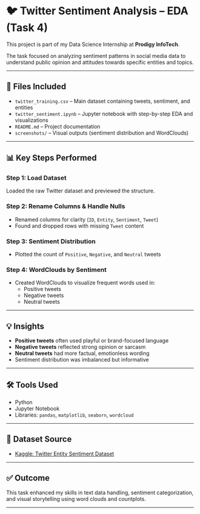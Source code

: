 # 🐦 Twitter Sentiment Analysis – EDA (Task 4)

This project is part of my Data Science Internship at **Prodigy InfoTech**.

The task focused on analyzing sentiment patterns in social media data to understand public opinion and attitudes towards specific entities and topics.

---

## 📁 Files Included

- `twitter_training.csv` – Main dataset containing tweets, sentiment, and entities
- `twitter_sentiment.ipynb` – Jupyter notebook with step-by-step EDA and visualizations
- `README.md` – Project documentation
- `screenshots/` – Visual outputs (sentiment distribution and WordClouds)

---

## 📊 Key Steps Performed

### Step 1: Load Dataset  
Loaded the raw Twitter dataset and previewed the structure.

### Step 2: Rename Columns & Handle Nulls  
- Renamed columns for clarity (`ID`, `Entity`, `Sentiment`, `Tweet`)
- Found and dropped rows with missing `Tweet` content

### Step 3: Sentiment Distribution  
- Plotted the count of `Positive`, `Negative`, and `Neutral` tweets

### Step 4: WordClouds by Sentiment  
- Created WordClouds to visualize frequent words used in:
  - Positive tweets
  - Negative tweets
  - Neutral tweets

---

## 💡 Insights

- **Positive tweets** often used playful or brand-focused language  
- **Negative tweets** reflected strong opinion or sarcasm  
- **Neutral tweets** had more factual, emotionless wording  
- Sentiment distribution was imbalanced but informative

---

## 🛠️ Tools Used

- Python
- Jupyter Notebook
- Libraries: `pandas`, `matplotlib`, `seaborn`, `wordcloud`

---

## 📎 Dataset Source

- [Kaggle: Twitter Entity Sentiment Dataset](https://www.kaggle.com/datasets/jp797498e/twitter-entity-sentiment-analysis)

---

## ✅ Outcome

This task enhanced my skills in text data handling, sentiment categorization, and visual storytelling using word clouds and countplots.

---
